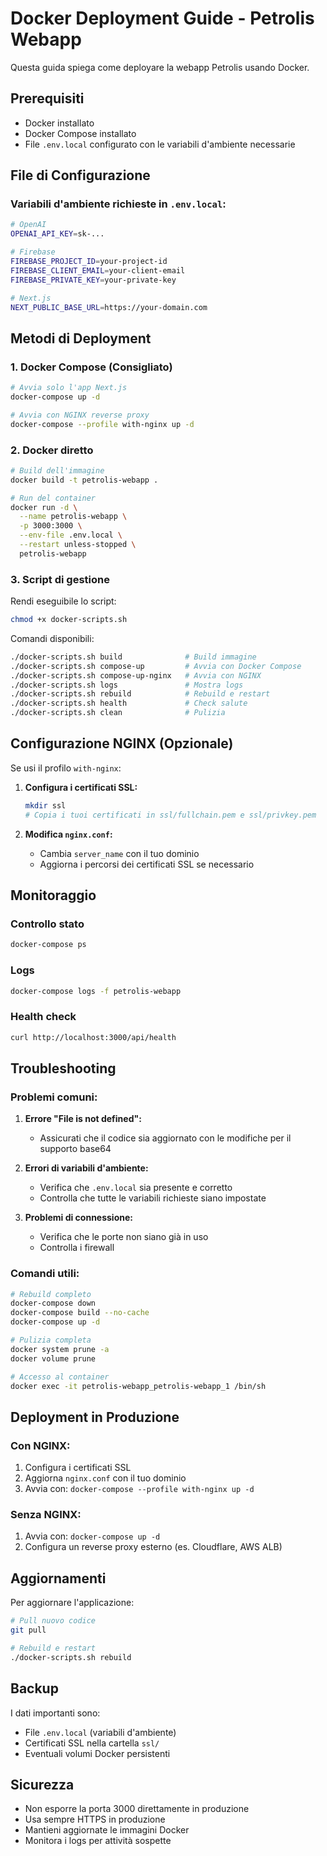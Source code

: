 # Docker Deployment Guide - Petrolis Webapp

Questa guida spiega come deployare la webapp Petrolis usando Docker.

## Prerequisiti

- Docker installato
- Docker Compose installato
- File `.env.local` configurato con le variabili d'ambiente necessarie

## File di Configurazione

### Variabili d'ambiente richieste in `.env.local`:

```bash
# OpenAI
OPENAI_API_KEY=sk-...

# Firebase
FIREBASE_PROJECT_ID=your-project-id
FIREBASE_CLIENT_EMAIL=your-client-email
FIREBASE_PRIVATE_KEY=your-private-key

# Next.js
NEXT_PUBLIC_BASE_URL=https://your-domain.com
```

## Metodi di Deployment

### 1. Docker Compose (Consigliato)

```bash
# Avvia solo l'app Next.js
docker-compose up -d

# Avvia con NGINX reverse proxy
docker-compose --profile with-nginx up -d
```

### 2. Docker diretto

```bash
# Build dell'immagine
docker build -t petrolis-webapp .

# Run del container
docker run -d \
  --name petrolis-webapp \
  -p 3000:3000 \
  --env-file .env.local \
  --restart unless-stopped \
  petrolis-webapp
```

### 3. Script di gestione

Rendi eseguibile lo script:
```bash
chmod +x docker-scripts.sh
```

Comandi disponibili:
```bash
./docker-scripts.sh build              # Build immagine
./docker-scripts.sh compose-up         # Avvia con Docker Compose
./docker-scripts.sh compose-up-nginx   # Avvia con NGINX
./docker-scripts.sh logs               # Mostra logs
./docker-scripts.sh rebuild            # Rebuild e restart
./docker-scripts.sh health             # Check salute
./docker-scripts.sh clean              # Pulizia
```

## Configurazione NGINX (Opzionale)

Se usi il profilo `with-nginx`:

1. **Configura i certificati SSL:**
   ```bash
   mkdir ssl
   # Copia i tuoi certificati in ssl/fullchain.pem e ssl/privkey.pem
   ```

2. **Modifica `nginx.conf`:**
   - Cambia `server_name` con il tuo dominio
   - Aggiorna i percorsi dei certificati SSL se necessario

## Monitoraggio

### Controllo stato
```bash
docker-compose ps
```

### Logs
```bash
docker-compose logs -f petrolis-webapp
```

### Health check
```bash
curl http://localhost:3000/api/health
```

## Troubleshooting

### Problemi comuni:

1. **Errore "File is not defined":**
   - Assicurati che il codice sia aggiornato con le modifiche per il supporto base64

2. **Errori di variabili d'ambiente:**
   - Verifica che `.env.local` sia presente e corretto
   - Controlla che tutte le variabili richieste siano impostate

3. **Problemi di connessione:**
   - Verifica che le porte non siano già in uso
   - Controlla i firewall

### Comandi utili:

```bash
# Rebuild completo
docker-compose down
docker-compose build --no-cache
docker-compose up -d

# Pulizia completa
docker system prune -a
docker volume prune

# Accesso al container
docker exec -it petrolis-webapp_petrolis-webapp_1 /bin/sh
```

## Deployment in Produzione

### Con NGINX:
1. Configura i certificati SSL
2. Aggiorna `nginx.conf` con il tuo dominio
3. Avvia con: `docker-compose --profile with-nginx up -d`

### Senza NGINX:
1. Avvia con: `docker-compose up -d`
2. Configura un reverse proxy esterno (es. Cloudflare, AWS ALB)

## Aggiornamenti

Per aggiornare l'applicazione:

```bash
# Pull nuovo codice
git pull

# Rebuild e restart
./docker-scripts.sh rebuild
```

## Backup

I dati importanti sono:
- File `.env.local` (variabili d'ambiente)
- Certificati SSL nella cartella `ssl/`
- Eventuali volumi Docker persistenti

## Sicurezza

- Non esporre la porta 3000 direttamente in produzione
- Usa sempre HTTPS in produzione
- Mantieni aggiornate le immagini Docker
- Monitora i logs per attività sospette 